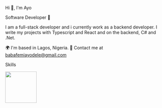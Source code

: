 Hi 👋, I'm Ayo

Software Developer 🚀

I am a full-stack developer and i currently work as a backend developer. I write my projects with Typescript and React and on the backend, C# and .Net.

🌍 I'm based in Lagos, Nigeria.
📧 Contact me at babafemiayodele@gmail.com

Skills

<a><img align="center" src="https://cdn-icons-png.flaticon.com/128/5968/5968381.png" height="100" /></a>

<!--
**joules19/joules19** is a ✨ _special_ ✨ repository because its `README.md` (this file) appears on your GitHub profile.

Here are some ideas to get you started:

- 🔭 I’m currently working on ...
- 🌱 I’m currently learning ...
- 👯 I’m looking to collaborate on ...
- 🤔 I’m looking for help with ...
- 💬 Ask me about ...
- 📫 How to reach me: ...
- 😄 Pronouns: ...
- ⚡ Fun fact: ...
-->

